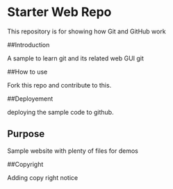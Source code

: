# Starter Web Repo

This repository is for showing how Git and GitHub work

##Introduction 

A sample to learn git and its related web GUI git

##How to use

Fork this repo and contribute to this. 

##Deployement

deploying the sample code to github. 

## Purpose

Sample website with plenty of files for demos

##Copyright

Adding copy right notice
